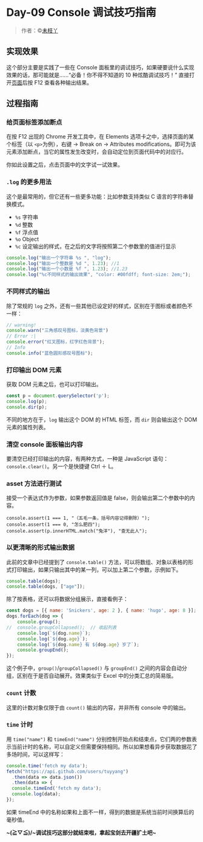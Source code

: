 # Day-09 Console 调试技巧指南

> 作者：©[未枝丫](https://github.com/soyaine)  

## 实现效果

这个部分主要是实践了一些在 Console 面板里的调试技巧，如果硬要说什么实现效果的话，那可能就是……“必备！你不得不知道的 10 种炫酷调试技巧！” 直接打开[页面](https://soyaine.github.io/JavaScript30/09%20-%20Dev%20Tools%20Domination/index-SOYAINE.html)后按 F12 查看各种输出结果。

## 过程指南

### 给页面标签添加断点

在按 F12 出现的 Chrome 开发工具中，在 Elements 选项卡之中，选择页面的某个标签（以 `<p>`为例），右键 → Break on → Attributes modifications。即可为该元素添加断点，当它的属性发生改变时，会自动定位到页面代码中的对应行。

你如此设置之后，点击页面中的文字试一试效果。

### `.log` 的更多用法

这个是最常用的，但它还有一些更多功能：比如参数支持类似 C 语言的字符串替换模式。

- `%s` 字符串
- `%d` 整数
- `%f` 浮点值
- `%o` Object
- `%c` 设定输出的样式，在之后的文字将按照第二个参数里的值进行显示

```js
console.log("输出一个字符串 %s ", "log");
console.log("输出一个整数是 %d ", 1.23); //1
console.log("输出一个小数是 %f ", 1.23); //1.23
console.log("%c不同样式的输出效果", "color: #00fdff; font-size: 2em;");
```

### 不同样式的输出

除了常规的 `log` 之外，还有一些其他已设定好的样式，区别在于图标或者颜色不一样：

```js
// warning!
console.warn("三角感叹号图标，淡黄色背景")
// Error :|
console.error("红叉图标，红字红色背景");
// Info
console.info("蓝色圆形感叹号图标");
```

### 打印输出 DOM 元素

获取 DOM 元素之后，也可以打印输出。

```js
const p = document.querySelector('p');
console.log(p);
console.dir(p);
```

不同的地方在于，`log` 输出这个 DOM  的 HTML 标签，而 `dir` 则会输出这个 DOM 元素的属性列表。

### 清空 console 面板输出内容

要清空已经打印输出的内容，有两种方式，一种是 JavaScript 语句： `console.clear()`。另一个是快捷键 Ctrl ＋ L。

### asset 方法进行测试

接受一个表达式作为参数，如果参数返回值是 false，则会输出第二个参数中的内容。

```JS
console.assert(1 === 1, "（五毛一条，括号内容记得删除）");
console.assert(1 === 0, "怎么肥四");
console.assert(p.innerHTML.match("兔洋"), "查无此人");
```

### 以更清晰的形式输出数据

此前的文章中已经提到了 `console.table()` 方法，可以将数组、对象以表格的形式打印输出，如果只输出其中的某一列，可以加上第二个参数，示例如下。

```js
console.table(dogs);
console.table(dogs, ["age"]);
```

除了按表格，还可以将数据分组展示，直接看例子：

```js
const dogs = [{ name: 'Snickers', age: 2 }, { name: 'hugo', age: 8 }];
dogs.forEach(dog => {
	console.group();		
//	console.groupCollapsed();  // 收起列表
	console.log(`${dog.name}`);
	console.log(`${dog.age}`);
	console.log(`${dog.name} 有 ${dog.age} 岁了`);
	console.groupEnd();
});
```

这个例子中，`group()`/`groupCollapsed()` 与 `groupEnd()` 之间的内容会自动分组，区别在于是否自动展开。效果类似于 Excel 中的分类汇总的简易版。

### `count` 计数

这里的计数对象仅限于由 `count()` 输出的内容，并非所有 console 中的输出。

### `time` 计时

用 `time("name")` 和 `timeEnd("name")` 分别控制开始点和结束点，它们两的参数表示当前计时的名称，可以自定义但需要保持相同。所以如果想看异步获取数据花了多场时间，可以这样写：

````js
console.time('fetch my data');
fetch("https://api.github.com/users/tuyyang")
  .then(data => data.json())
  .then(data => {
  console.timeEnd('fetch my data');
  console.log(data);
});
````

如果 timeEnd 中的名称如果和上面不一样，得到的数据是系统当前时间换算后的毫秒值。

**~\(≧▽≦)/~调试技巧这部分就结束啦，拿起宝剑去开疆扩土吧~**

